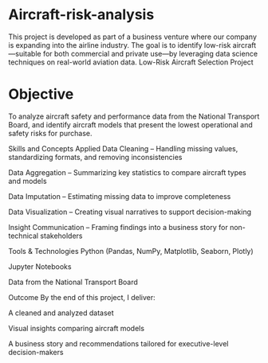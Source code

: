 # Aircraft-risk-analysis
This project is developed as part of a business venture where our company is expanding into the airline industry. The goal is to identify low-risk aircraft—suitable for both commercial and private use—by leveraging data science techniques on real-world aviation data.
Low-Risk Aircraft Selection Project

# **Objective**
To analyze aircraft safety and performance data from the National Transport Board, and identify aircraft models that present the lowest operational and safety risks for purchase.

Skills and Concepts Applied
Data Cleaning – Handling missing values, standardizing formats, and removing inconsistencies

Data Aggregation – Summarizing key statistics to compare aircraft types and models

Data Imputation – Estimating missing data to improve completeness

Data Visualization – Creating visual narratives to support decision-making

Insight Communication – Framing findings into a business story for non-technical stakeholders

Tools & Technologies
Python (Pandas, NumPy, Matplotlib, Seaborn, Plotly)

Jupyter Notebooks

Data from the National Transport Board

Outcome
By the end of this project, I deliver:

A cleaned and analyzed dataset

Visual insights comparing aircraft models

A business story and recommendations tailored for executive-level decision-makers
